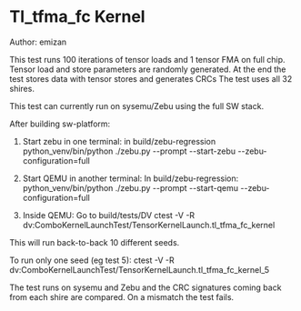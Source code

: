 
Tl_tfma_fc Kernel
=================

Author: emizan

This test runs 100 iterations of tensor loads and 1 tensor FMA on full chip.
Tensor load and store parameters are randomly generated.
At the end the test stores data with tensor stores and generates CRCs
The test uses all 32 shires.

This test can currently run on sysemu/Zebu using the full SW stack.

After building sw-platform:
1. Start zebu in one terminal: in build/zebu-regression 
python_venv/bin/python ./zebu.py --prompt --start-zebu --zebu-configuration=full

2. Start QEMU in another terminal: In build/zebu-regression:
python_venv/bin/python ./zebu.py --prompt --start-qemu --zebu-configuration=full

3. Inside QEMU:
Go to build/tests/DV
ctest -V -R dv:ComboKernelLaunchTest/TensorKernelLaunch.tl_tfma_fc_kernel

This will run back-to-back 10 different seeds.

To run only one seed (eg test 5):
ctest -V -R dv:ComboKernelLaunchTest/TensorKernelLaunch.tl_tfma_fc_kernel_5

The test runs on sysemu and Zebu and the CRC signatures coming back from each shire
are compared. On a mismatch the test fails.
